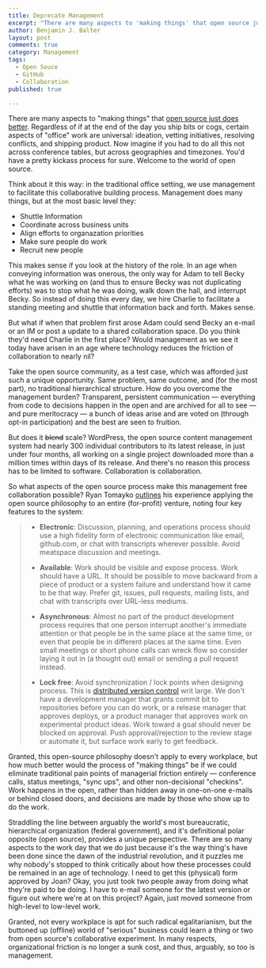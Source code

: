 ```yaml
---
title: Deprecate Management
excerpt: "There are many aspects to 'making things' that open source just does better, and does so without traditional management structure."
author: Benjamin J. Balter
layout: post
comments: true
category: Management
tags:
  - Open Souce
  - GitHub
  - Collaboration
published: true

---
```


There are many aspects to "making things" that [open source just does better](http://ben.balter.com/2012/10/19/we-ve-been-trained-to-make-paper/). Regardless of if at the end of the day you ship bits or cogs, certain aspects of "office" work are universal: ideation, vetting initiatives, resolving conflicts, and shipping product. Now imagine if you had to do all this not across conference tables, but across geographies and timezones. You'd have a pretty kickass process for sure. Welcome to the world of open source.

Think about it this way: in the traditional office setting, we use management to facilitate this collaborative building process. Management does many things, but at the most basic level they:

* Shuttle Information
* Coordinate across business units
* Align efforts to organazation priorities
* Make sure people do work
* Recruit new people

This makes sense if you look at the history of the role. In an age when conveying information was onerous, the only way for Adam to tell Becky what he was working on (and thus to ensure Becky was not duplicating efforts) was to stop what he was doing, walk down the hall, and interrupt Becky. So instead of doing this every day, we hire Charlie to facilitate a standing meeting and shuttle that information back and forth. Makes sense.

But what if when that problem first arose Adam could send Becky an e-mail or an IM or post a update to a shared collaboration space. Do you think they'd need Charlie in the first place? Would management as we see it today have arisen in an age where technology reduces the friction of collaboration to nearly nil?

Take the open source community, as a test case, which was afforded just such a unique opportunity. Same problem, same outcome, and (for the most part), no traditional hierarchical structure. How do you overcome the management burden? Transparent, persistent communication — everything from code to decisions happen in the open and are archived for all to see — and pure meritocracy — a bunch of ideas arise and are voted on (through opt-in participation) and the best are seen to fruition.

But does it <del>blend</del> scale? WordPress, the open source content management system had nearly 300 individual contributors to its latest release, in just under four months, all working on a single project downloaded more than a million times within days of its release. And there's no reason this process has to be limited to software. Collaboration is collaboration. 

So what aspects of the open source process make this management free collaboration possible? Ryan Tomayko [outlines](http://tomayko.com/writings/adopt-an-open-source-process-constraints) his experience applying the open source philosophy to an entire (for-profit) venture, noting four key features to the system:

> * **Electronic**: Discussion, planning, and operations process should use a high fidelity form of electronic communication like email, github.com, or chat with transcripts wherever possible. Avoid meatspace discussion and meetings.
> 
> * **Available**: Work should be visible and expose process. Work should have a URL. It should be possible to move backward from a piece of product or a system failure and understand how it came to be that way. Prefer git, issues, pull requests, mailing lists, and chat with transcripts over URL-less mediums.
> 
> * **Asynchronous**: Almost no part of the product development process requires that one person interrupt another's immediate attention or that people be in the same place at the same time, or even that people be in different places at the same time. Even small meetings or short phone calls can wreck flow so consider laying it out in (a thought out) email or sending a pull request instead.
> 
> * **Lock free**: Avoid synchronization / lock points when designing process. This is [distributed version control](http://en.wikipedia.org/wiki/Distributed_revision_control) writ large. We don't have a development manager that grants commit bit to repositories before you can do work, or a release manager that approves deploys, or a product manager that approves work on experimental product ideas. Work toward a goal should never be blocked on approval. Push approval/rejection to the review stage or automate it, but surface work early to get feedback.

Granted, this open-source philosophy doesn't apply to every workplace, but how much better would the process of "making things" be if we could eliminate traditional pain points of managerial friction entirely — conference calls, status meetings, "sync ups", and other non-decisional "checkins". Work happens in the open, rather than hidden away in one-on-one e-mails or behind closed doors, and decisions are made by those who show up to do the work.

Straddling the line between arguably the world's most bureaucratic, hierarchical organization (federal government), and it's definitional polar opposite (open source), provides a unique perspective. There are so many aspects to the work day that we do just because it's the way thing's have been done since the dawn of the industrial revolution, and it puzzles me why nobody's stopped to think critically about how these processes could be remained in an age of technology. I need to get this (physical) form approved by Joan? Okay, you just took two people away from doing what they're paid to be doing. I have to e-mail someone for the latest version or figure out where we're at on this project? Again, just moved someone from high-level to low-level work.

Granted, not every workplace is apt for such radical egalitarianism, but the buttoned up (offline) world of "serious" business could learn a thing or two from open source's collaborative experiment. In many respects, organizational friction is no longer a sunk cost, and thus, arguably, so too is management.